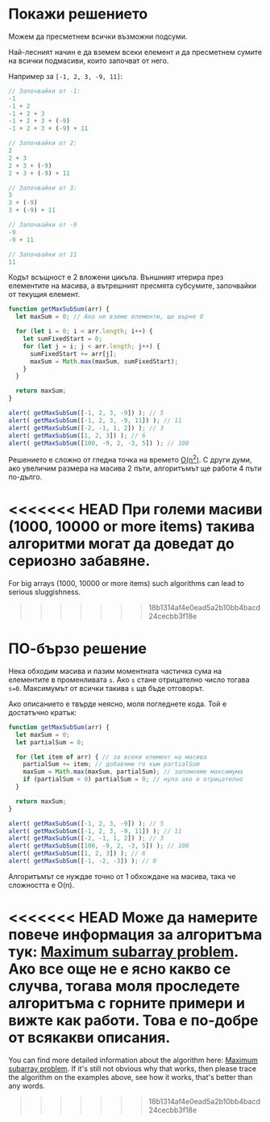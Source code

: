 # Покажи решението

Можем да пресметнем всички възможни подсуми.

Най-лесният начин е да вземем всеки елемент и да пресметнем сумите на всички подмасиви, които започват от него.

Например за `[-1, 2, 3, -9, 11]`:

```js no-beautify
// Започвайки от -1:
-1
-1 + 2
-1 + 2 + 3
-1 + 2 + 3 + (-9)
-1 + 2 + 3 + (-9) + 11

// Започвайки от 2:
2
2 + 3
2 + 3 + (-9)
2 + 3 + (-9) + 11

// Започвайки от 3:
3
3 + (-9)
3 + (-9) + 11

// Започвайки от -9
-9
-9 + 11

// Започвайки от 11
11
```

Кодът всъщност е 2  вложени цикъла. Външният итерира през елементите на масива, а вътрешният пресмята субсумите, започвайки от текущия елемент.

```js run
function getMaxSubSum(arr) {
  let maxSum = 0; // Ако не вземе елементи, ще върне 0

  for (let i = 0; i < arr.length; i++) {
    let sumFixedStart = 0;
    for (let j = i; j < arr.length; j++) {
      sumFixedStart += arr[j];
      maxSum = Math.max(maxSum, sumFixedStart);
    }
  }

  return maxSum;
}

alert( getMaxSubSum([-1, 2, 3, -9]) ); // 5
alert( getMaxSubSum([-1, 2, 3, -9, 11]) ); // 11
alert( getMaxSubSum([-2, -1, 1, 2]) ); // 3
alert( getMaxSubSum([1, 2, 3]) ); // 6
alert( getMaxSubSum([100, -9, 2, -3, 5]) ); // 100
```

Решението е сложно от гледна точка на времето [O(n<sup>2</sup>)](https://en.wikipedia.org/wiki/Big_O_notation). С други думи, ако увеличим размера на масива 2 пъти, алгоритъмът ще работи 4 пъти по-дълго.

<<<<<<< HEAD
При големи масиви (1000, 10000 or more items) такива алгоритми могат да доведат до сериозно забавяне.
=======
For big arrays (1000, 10000 or more items) such algorithms can lead to serious sluggishness.
>>>>>>> 18b1314af4e0ead5a2b10bb4bacd24cecbb3f18e

# ПО-бързо решение

Нека обходим масива и пазим моментната частичка сума на елементите в променливата `s`. Ако `s` стане отрицателно число тогава `s=0`. Максимумът от всички такива `s` щв бъде отговорът.

Ако описанието е твърде неясно, моля погледнете кода. Той е достатъчно кратък:

```js run demo
function getMaxSubSum(arr) {
  let maxSum = 0;
  let partialSum = 0;

  for (let item of arr) { // за всеки елемент на масива
    partialSum += item; // добавяме го към partialSum
    maxSum = Math.max(maxSum, partialSum); // запомняме максимума
    if (partialSum < 0) partialSum = 0; // нула ако е отрицателно
  }

  return maxSum;
}

alert( getMaxSubSum([-1, 2, 3, -9]) ); // 5
alert( getMaxSubSum([-1, 2, 3, -9, 11]) ); // 11
alert( getMaxSubSum([-2, -1, 1, 2]) ); // 3
alert( getMaxSubSum([100, -9, 2, -3, 5]) ); // 100
alert( getMaxSubSum([1, 2, 3]) ); // 6
alert( getMaxSubSum([-1, -2, -3]) ); // 0
```

Алгоритъмът се нуждае точно от 1 обхождане на масива, така че сложността е O(n).

<<<<<<< HEAD
Може да намерите повече информация за алгоритъма тук: [Maximum subarray problem](http://en.wikipedia.org/wiki/Maximum_subarray_problem). Ако все още не е ясно какво се случва, тогава моля проследете алгоритъма с горните примери и вижте как работи. Това е по-добре от всякакви описания. 
=======
You can find more detailed information about the algorithm here: [Maximum subarray problem](http://en.wikipedia.org/wiki/Maximum_subarray_problem). If it's still not obvious why that works, then please trace the algorithm on the examples above, see how it works, that's better than any words.
>>>>>>> 18b1314af4e0ead5a2b10bb4bacd24cecbb3f18e
